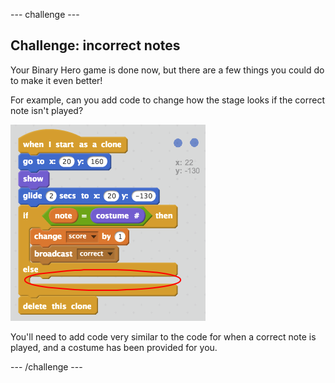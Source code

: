 --- challenge ---

## Challenge: incorrect notes

Your Binary Hero game is done now, but there are a few things you could do to make it even better!

For example, can you add code to change how the stage looks if the correct note isn't played?

![Playing an incorrect note](images/incorrect-challenge.png)

You'll need to add code very similar to the code for when a correct note is played, and a costume has been provided for you.

--- /challenge ---
